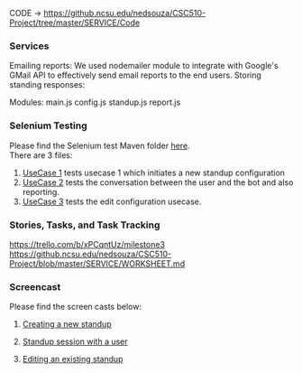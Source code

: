 CODE -> https://github.ncsu.edu/nedsouza/CSC510-Project/tree/master/SERVICE/Code

### Services  

Emailing reports: We used nodemailer module to integrate with Google's GMail API to effectively send email reports to the end users. 
Storing standing responses: 

Modules:
main.js
config.js
standup.js
report.js

### Selenium Testing  
Please find the Selenium test Maven folder [here](Selenium).  
There are 3 files:   
1. [UseCase 1](https://github.ncsu.edu/nedsouza/CSC510-Project/blob/master/SERVICE/Selenium/src/test/java/NewStandupConfigTest.java) tests usecase 1 which initiates a new standup configuration     
2. [UseCase 2](https://github.ncsu.edu/nedsouza/CSC510-Project/blob/master/SERVICE/Selenium/src/test/java/StandupSession.java) tests the conversation between the user and the bot and also reporting.  
3. [UseCase 3](https://github.ncsu.edu/nedsouza/CSC510-Project/blob/master/SERVICE/Selenium/src/test/java/EditStandupConfigTest.java) tests the edit configuration usecase.    


### Stories, Tasks, and Task Tracking  

https://trello.com/b/xPCqntUz/milestone3
https://github.ncsu.edu/nedsouza/CSC510-Project/blob/master/SERVICE/WORKSHEET.md

### Screencast
Please find the screen casts below:
1. [Creating a new standup]()  

2. [Standup session with a user]()

3. [Editing an existing standup]()
